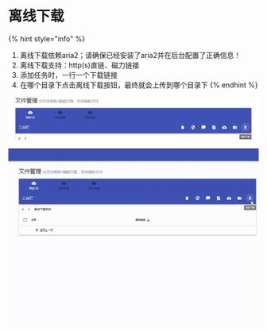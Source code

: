 # 离线下载

{% hint style="info" %}
1. 离线下载依赖aria2；请确保已经安装了aria2并在后台配置了正确信息！
2. 离线下载支持：http\(s\)直链、磁力链接
3. 添加任务时，一行一个下载链接
4. 在哪个目录下点击离线下载按钮，最终就会上传到哪个目录下
{% endhint %}

![](../../.gitbook/assets/snipaste_2018-11-19_11-18-56.png)

![](../../.gitbook/assets/20181119_112324.gif)

